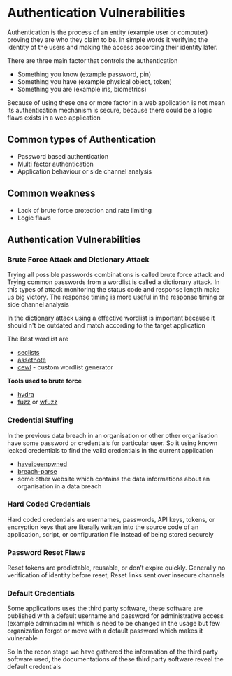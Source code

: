 # Authentication Vulnerabilities

Authentication is the process of an entity (example user or computer) proving they are who they claim to be. In simple words it verifying the identity of the users and making the access according their identity later. 

There are three main factor that controls the authentication 

- Something you know (example password, pin) 
- Something you have (example physical object, token)
- Something you are (example iris, biometrics)

Because of using these one or more factor in a web application is not mean its authentication mechanism is secure, because there could be a logic flaws exists in a web application

## Common types of Authentication

- Password based authentication
- Multi factor authentication
- Application behaviour or side channel analysis

## Common weakness

- Lack of brute force protection and rate limiting
- Logic flaws 

## Authentication Vulnerabilities

### Brute Force Attack and  Dictionary Attack

Trying all possible passwords combinations is called brute force attack and Trying common passwords from a wordlist is called a dictionary attack. In this types of attack monitoring the status code and response length make us big victory. The response timing is more useful in the response timing or side channel analysis

In the dictionary attack using a effective wordlist is important because it should n't be outdated and match according to the target application

The Best wordlist are

- [seclists](https://github.com/danielmiessler/SecLists)
- [assetnote](https://github.com/assetnote/wordlists)
- [cewl](https://github.com/digininja/CeWL) - custom wordlist generator

**Tools used to brute force**

- [hydra](https://www.kali.org/tools/hydra/)
- [fuzz](https://github.com/ffuf/ffuf) or [wfuzz](https://github.com/xmendez/wfuzz)
### Credential Stuffing 

In the previous data breach in an organisation or other other organisation have some password or credentials for particular user. So it using known leaked credentials to find the valid credentials in the current application

- [haveibeenpwned](https://haveibeenpwned.com/)
- [breach-parse](https://github.com/hmaverickadams/breach-parse)
- some other website which contains the data informations about an organisation in a data breach

### Hard Coded Credentials 

Hard coded credentials are usernames, passwords, API keys, tokens, or encryption keys that are literally written into the source code of an application, script, or configuration file instead of being stored securely

### Password Reset Flaws

Reset tokens are predictable, reusable, or don’t expire quickly. Generally no verification of identity before reset, Reset links sent over insecure channels

### Default Credentials 

Some applications uses the third party software, these software are published with a default username and password for administrative access (example admin:admin) which is need to be changed in the usage but few organization forgot or move with a default password which makes it vulnerable

So In the recon stage we have gathered the information of the third party software used, the documentations of these third party software reveal the default credentials
